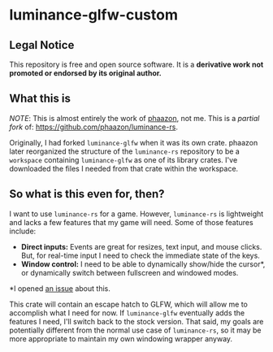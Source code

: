 # luminance-glfw-custom

## Legal Notice

This repository is free and open source software. It is a **derivative work not promoted or endorsed by its original author.**

## What this is

*NOTE*: This is almost entirely the work of [phaazon](https://github.com/phaazon), not me.
This is a *partial fork* of: https://github.com/phaazon/luminance-rs.

Originally, I had forked ``luminance-glfw`` when it was its own crate. phaazon later reorganized the structure of the ``luminance-rs`` repository to be a ``workspace`` containing ``luminance-glfw`` as one of its library crates. I've downloaded the files I needed from that crate within the workspace.

## So what is this even for, then?

I want to use ``luminance-rs`` for a game. However, ``luminance-rs`` is lightweight and lacks a few features that my game will need. Some of those features include:
* **Direct inputs:** Events are great for resizes, text input, and mouse clicks. But, for real-time input I need to check the immediate state of the keys.
* **Window control:** I need to be able to dynamically show/hide the cursor*, or dynamically switch between fullscreen and windowed modes.

*I opened [an issue](https://github.com/phaazon/luminance-rs/issues/124) about this.

This crate will contain an escape hatch to GLFW, which will allow me to accomplish what I need for now. If ``luminance-glfw`` eventually adds the features I need, I'll switch back to the stock version. That said, my goals are potentially different from the normal use case of ``luminance-rs``, so it may be more appropriate to maintain my own windowing wrapper anyway.
